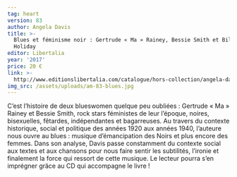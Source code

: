 ```yaml
---
tag: heart
version: 83
author: Angela Davis
title: >-
  Blues et féminisme noir : Gertrude « Ma » Rainey, Bessie Smith et Billie
  Holiday
editor: Libertalia
year: '2017'
price: 20 €
link: >-
  http://www.editionslibertalia.com/catalogue/hors-collection/angela-davis-blues-et-feminisme-noir
img_src: /assets/uploads/am-83-blues.jpg
---
```

C’est l’histoire de deux blueswomen quelque peu oubliées :
 Gertrude « Ma » Rainey et Bessie Smith, rock stars féministes
 de leur l’époque, noires, bisexuelles, fêtardes, indépendantes
 et bagarreuses. Au travers du contexte historique, social et
 politique des années 1920 aux années 1940, l’auteure nous
 ouvre au blues : musique d’émancipation des Noirs et plus
 encore des femmes. Dans son analyse, Davis passe constamment
 du contexte social aux textes et aux chansons pour nous
 faire sentir les subtilités, l’ironie et finalement la force qui
 ressort de cette musique. Le lecteur pourra s’en imprégner
 grâce au CD qui accompagne le livre !
